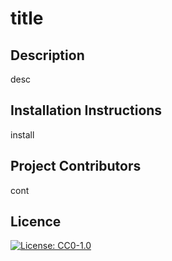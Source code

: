 # title

  
## Description
desc

  
## Installation Instructions
install

  
## Project Contributors
cont

  
## Licence
[![License: CC0-1.0](https://licensebuttons.net/l/zero/1.0/80x15.png)](http://creativecommons.org/publicdomain/zero/1.0/)

